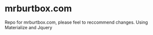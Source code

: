 # mrburtbox.com
Repo for mrburtbox.com, please feel to reccommend changes. 
Using Materialize and Jquery 
